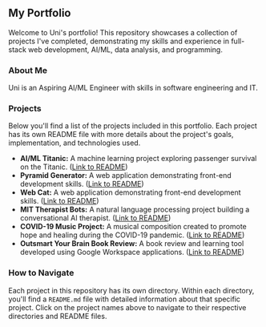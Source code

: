 ## My Portfolio

Welcome to Uni's portfolio! This repository showcases a collection of projects I've completed, demonstrating my skills and experience in full-stack web development, AI/ML, data analysis, and programming.

### About Me

Uni is an Aspiring AI/ML Engineer with skills in software engineering and IT.

### Projects

Below you'll find a list of the projects included in this portfolio. Each project has its own README file with more details about the project's goals, implementation, and technologies used.

*   **AI/ML Titanic:** A machine learning project exploring passenger survival on the Titanic. ([Link to README](./ai-titanic/titanic-README.md))
*   **Pyramid Generator:** A web application demonstrating front-end development skills. ([Link to README](./javascript/pyramid-README.md))
*   **Web Cat:** A web application demonstrating front-end development skills. ([Link to README](./web-cat/cat-README.md))
*   **MIT Therapist Bots:** A natural language processing project building a conversational AI therapist. ([Link to README](./mit-therapistbot/mit-therapistbot-README.md))
*   **COVID-19 Music Project:** A musical composition created to promote hope and healing during the COVID-19 pandemic. ([Link to README](./music-covid19/earthmusic-covid19-README.md))
*   **Outsmart Your Brain Book Review:** A book review and learning tool developed using Google Workspace applications. ([Link to README](./ppt-outsmart/outsmart-README.md))

### How to Navigate

Each project in this repository has its own directory. Within each directory, you'll find a `README.md` file with detailed information about that specific project. Click on the project names above to navigate to their respective directories and README files.
